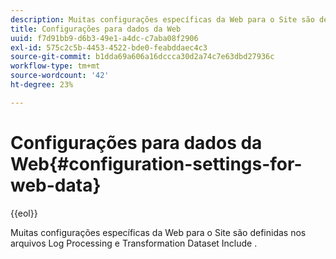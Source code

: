 ```yaml
---
description: Muitas configurações específicas da Web para o Site são definidas nos arquivos Log Processing e Transformation Dataset Include .
title: Configurações para dados da Web
uuid: f7d91bb9-d6b3-49e1-a4dc-c7aba08f2906
exl-id: 575c2c5b-4453-4522-bde0-feabddaec4c3
source-git-commit: b1dda69a606a16dccca30d2a74c7e63dbd27936c
workflow-type: tm+mt
source-wordcount: '42'
ht-degree: 23%

---
```


# Configurações para dados da Web{#configuration-settings-for-web-data}

{{eol}}

Muitas configurações específicas da Web para o Site são definidas nos arquivos Log Processing e Transformation Dataset Include .
